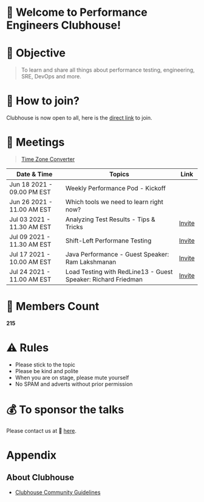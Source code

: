 # 👋 Welcome to Performance Engineers Clubhouse!

# 🎯 Objective

> To learn and share all things about performance testing, engineering, SRE, DevOps and more.

# 🤝 How to join?

Clubhouse is now open to all, here is the [direct link](https://www.clubhouse.com/club/performance-engineers) to join.

# 📲 Meetings

> [Time Zone Converter](https://www.worldtimebuddy.com)

|Date & Time | Topics | Link |
|--|--|--|
| Jun 18 2021 - 09.00 PM EST | Weekly Performance Pod - Kickoff | |
| Jun 26 2021 - 11.00 AM EST | Which tools we need to learn right now? | |
| Jul 03 2021 - 11.30 AM EST | Analyzing Test Results - Tips & Tricks | [Invite](https://www.clubhouse.com/event/P9K7NgLA) |
| Jul 09 2021 - 11.30 AM EST | Shift-Left Performane Testing  | [Invite](https://www.clubhouse.com/join/performance-engineers/dUkV1zI0/MRDp8LVE) |
| Jul 17 2021 - 10.00 AM EST | Java Performance - Guest Speaker: Ram Lakshmanan  | [Invite](https://www.clubhouse.com/join/performance-engineers/rPsHTge0/xB0Kj016) |
| Jul 24 2021 - 11.00 AM EST | Load Testing with RedLine13 - Guest Speaker: Richard Friedman  | [Invite](https://www.clubhouse.com/event/xp1v57rj) |

# 👥 Members Count

**215**

# ⚠ Rules

* Please stick to the topic
* Please be kind and polite
* When you are on stage, please mute yourself
* No SPAM and adverts without prior permission

# 💰 To sponsor the talks

Please contact us at 📩 [here](mailto:contact@qainsights.com).

# Appendix

## About Clubhouse

* [Clubhouse Community Guidelines](https://www.notion.so/Community-Guidelines-461a6860abda41649e17c34dc1dd4b5f)
